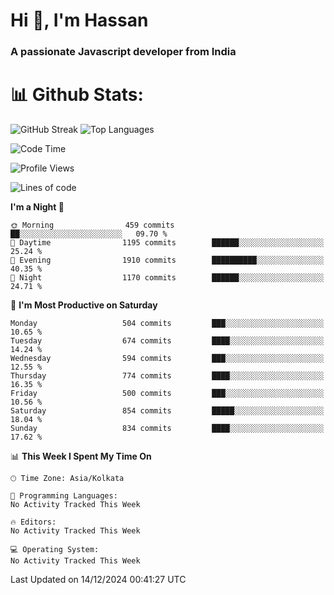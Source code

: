 # Hi 👋, I'm Hassan
### A passionate Javascript developer from India


# 📊 Github Stats:
![GitHub Streak](https://github-readme-streak-stats.herokuapp.com/?user=codeblooded47&theme=dracula&hide_border=false)
![Top Languages](https://github-readme-stats.vercel.app/api/top-langs/?username=codeblooded47&layout=compact&theme=dracula)



<!--START_SECTION:waka-->
![Code Time](http://img.shields.io/badge/Code%20Time-869%20hrs%2039%20mins-blue)

![Profile Views](http://img.shields.io/badge/Profile%20Views-1-blue)

![Lines of code](https://img.shields.io/badge/From%20Hello%20World%20I%27ve%20Written-23.9%20million%20lines%20of%20code-blue)

**I'm a Night 🦉** 

```text
🌞 Morning                459 commits         ██░░░░░░░░░░░░░░░░░░░░░░░   09.70 % 
🌆 Daytime                1195 commits        ██████░░░░░░░░░░░░░░░░░░░   25.24 % 
🌃 Evening                1910 commits        ██████████░░░░░░░░░░░░░░░   40.35 % 
🌙 Night                  1170 commits        ██████░░░░░░░░░░░░░░░░░░░   24.71 % 
```
📅 **I'm Most Productive on Saturday** 

```text
Monday                   504 commits         ███░░░░░░░░░░░░░░░░░░░░░░   10.65 % 
Tuesday                  674 commits         ████░░░░░░░░░░░░░░░░░░░░░   14.24 % 
Wednesday                594 commits         ███░░░░░░░░░░░░░░░░░░░░░░   12.55 % 
Thursday                 774 commits         ████░░░░░░░░░░░░░░░░░░░░░   16.35 % 
Friday                   500 commits         ███░░░░░░░░░░░░░░░░░░░░░░   10.56 % 
Saturday                 854 commits         █████░░░░░░░░░░░░░░░░░░░░   18.04 % 
Sunday                   834 commits         ████░░░░░░░░░░░░░░░░░░░░░   17.62 % 
```


📊 **This Week I Spent My Time On** 

```text
🕑︎ Time Zone: Asia/Kolkata

💬 Programming Languages: 
No Activity Tracked This Week

🔥 Editors: 
No Activity Tracked This Week

💻 Operating System: 
No Activity Tracked This Week
```


 Last Updated on 14/12/2024 00:41:27 UTC
<!--END_SECTION:waka-->

